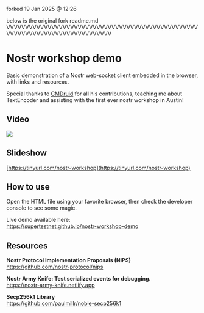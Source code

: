 forked 19 Jan 2025 @ 12:26<br>


below is the original fork readme.md<br>
VVVVVVVVVVVVVVVVVVVVVVVVVVVVVVVVVVVVVVVVVVVVVVVVVVVVVVVVVVVVVVVVVVVVVVVVVVVVVVV

# Nostr workshop demo
Basic demonstration of a Nostr web-socket client embedded in the browser, with links and resources.

Special thanks to [CMDruid](https://github.com/cmdruid) for all his contributions, teaching me about TextEncoder and assisting with the first ever nostr workshop in Austin!

## Video

[![](https://i.imgur.com/7gLUtRt.png)](https://www.youtube.com/watch?v=HbicnlCXg_Y)

## Slideshow

[https://tinyurl.com/nostr-workshop](https://tinyurl.com/nostr-workshop)

## How to use
Open the HTML file using your favorite browser, then check the developer console to see some magic.

Live demo available here:  
https://supertestnet.github.io/nostr-workshop-demo  

## Resources
**Nostr Protocol Implementation Proposals (NIPS)**  
https://github.com/nostr-protocol/nips  

**Nostr Army Knife: Test serialized events for debugging.**  
https://nostr-army-knife.netlify.app  

**Secp256k1 Library**  
https://github.com/paulmillr/noble-secp256k1  
